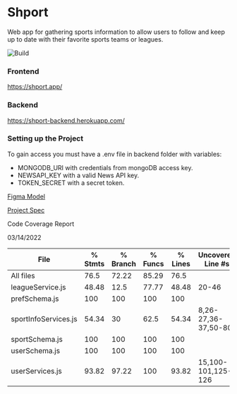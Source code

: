 # Shport
Web app for gathering sports information to allow users to follow and keep up to date with their favorite sports teams or leagues.

![Build](https://github.com/MuchQuak/308-309_Project/actions/workflows/node.js.yml/badge.svg)

### Frontend
https://shport.app/
### Backend
https://shport-backend.herokuapp.com/

### Setting up the Project
To gain access you must have a .env file in backend folder with variables:
- MONGODB_URI with credentials from mongoDB access key.
- NEWSAPI_KEY with a valid News API key.
- TOKEN_SECRET with a secret token.



[Figma Model](https://www.figma.com/file/f0ucVt7mll86NFlnncH12G/Main?node-id=0%3A1)

[Project Spec](https://docs.google.com/document/d/1CvLTWCfVWaoY2mrt_GCotynXVKvXM6Ump93yK021D_0/edit?usp=sharing)


Code Coverage Report

03/14/2022

File                  | % Stmts | % Branch | % Funcs | % Lines | Uncovered Line #s   
----------------------|---------|----------|---------|---------|---------------------
All files             |    76.5 |    72.22 |   85.29 |    76.5 |                     
 leagueService.js     |   48.48 |     12.5 |   77.77 |   48.48 | 20-46               
 prefSchema.js        |     100 |      100 |     100 |     100 |                     
 sportInfoServices.js |   54.34 |       30 |    62.5 |   54.34 | 8,26-27,36-37,50-80 
 sportSchema.js       |     100 |      100 |     100 |     100 | 
 userSchema.js        |     100 |      100 |     100 |     100 | 
 userServices.js      |   93.82 |    97.22 |     100 |   93.82 | 15,100-101,125-126 
